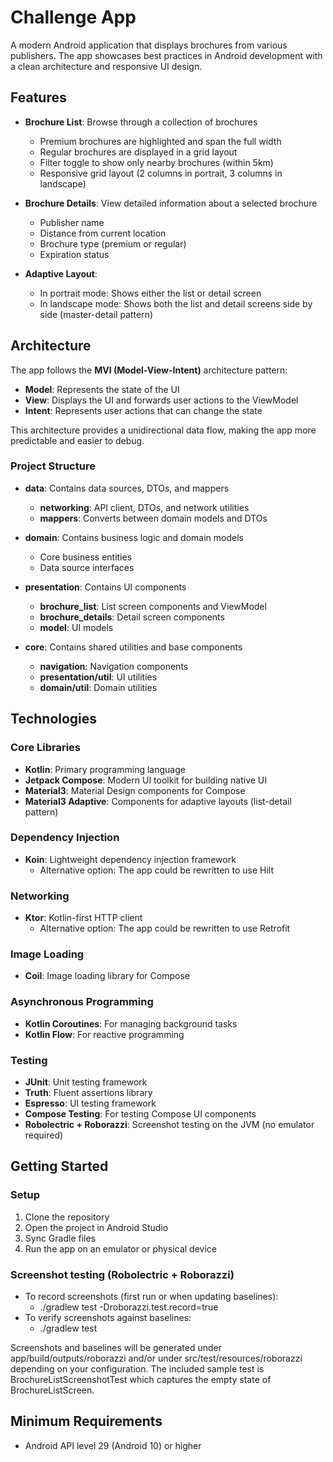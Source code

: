 # Challenge App

A modern Android application that displays brochures from various publishers. The app showcases best practices in Android development with a clean architecture and responsive UI design.

## Features

- **Brochure List**: Browse through a collection of brochures
  - Premium brochures are highlighted and span the full width
  - Regular brochures are displayed in a grid layout
  - Filter toggle to show only nearby brochures (within 5km)
  - Responsive grid layout (2 columns in portrait, 3 columns in landscape)

- **Brochure Details**: View detailed information about a selected brochure
  - Publisher name
  - Distance from current location
  - Brochure type (premium or regular)
  - Expiration status

- **Adaptive Layout**:
  - In portrait mode: Shows either the list or detail screen
  - In landscape mode: Shows both the list and detail screens side by side (master-detail pattern)

## Architecture

The app follows the **MVI (Model-View-Intent)** architecture pattern:

- **Model**: Represents the state of the UI
- **View**: Displays the UI and forwards user actions to the ViewModel
- **Intent**: Represents user actions that can change the state

This architecture provides a unidirectional data flow, making the app more predictable and easier to debug.

### Project Structure

- **data**: Contains data sources, DTOs, and mappers
  - **networking**: API client, DTOs, and network utilities
  - **mappers**: Converts between domain models and DTOs

- **domain**: Contains business logic and domain models
  - Core business entities
  - Data source interfaces

- **presentation**: Contains UI components
  - **brochure_list**: List screen components and ViewModel
  - **brochure_details**: Detail screen components
  - **model**: UI models

- **core**: Contains shared utilities and base components
  - **navigation**: Navigation components
  - **presentation/util**: UI utilities
  - **domain/util**: Domain utilities

## Technologies

### Core Libraries

- **Kotlin**: Primary programming language
- **Jetpack Compose**: Modern UI toolkit for building native UI
- **Material3**: Material Design components for Compose
- **Material3 Adaptive**: Components for adaptive layouts (list-detail pattern)

### Dependency Injection

- **Koin**: Lightweight dependency injection framework
  - Alternative option: The app could be rewritten to use Hilt

### Networking

- **Ktor**: Kotlin-first HTTP client
  - Alternative option: The app could be rewritten to use Retrofit

### Image Loading

- **Coil**: Image loading library for Compose

### Asynchronous Programming

- **Kotlin Coroutines**: For managing background tasks
- **Kotlin Flow**: For reactive programming

### Testing

- **JUnit**: Unit testing framework
- **Truth**: Fluent assertions library
- **Espresso**: UI testing framework
- **Compose Testing**: For testing Compose UI components
- **Robolectric + Roborazzi**: Screenshot testing on the JVM (no emulator required)

## Getting Started

### Setup

1. Clone the repository
2. Open the project in Android Studio
3. Sync Gradle files
4. Run the app on an emulator or physical device

### Screenshot testing (Robolectric + Roborazzi)

- To record screenshots (first run or when updating baselines):
  - ./gradlew test -Droborazzi.test.record=true
- To verify screenshots against baselines:
  - ./gradlew test

Screenshots and baselines will be generated under app/build/outputs/roborazzi and/or under src/test/resources/roborazzi depending on your configuration. The included sample test is BrochureListScreenshotTest which captures the empty state of BrochureListScreen.

## Minimum Requirements

- Android API level 29 (Android 10) or higher